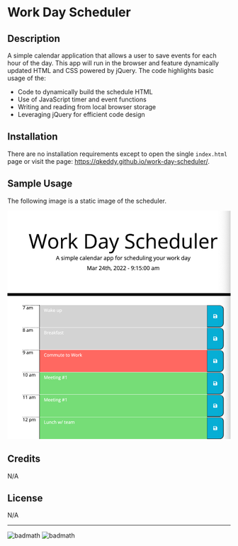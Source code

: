 # Work Day Scheduler

## Description
A simple calendar application that allows a user to save events for each hour of the day. This app will run in the browser and feature dynamically updated HTML and CSS powered by jQuery. The code highlights basic usage of the:
- Code to dynamically build the schedule HTML
- Use of JavaScript timer and event functions
- Writing and reading from local browser storage
- Leveraging jQuery for efficient code design

## Installation

There are no installation requirements except to open the single `index.html` page or visit the page: https://qkeddy.github.io/work-day-scheduler/.

## Sample Usage

The following image is a static image of the scheduler.

![alt text](./assets/images/work-day-scheduler-sample.png)


## Credits

N/A

## License

N/A

---

![badmath](https://img.shields.io/github/languages/top/lernantino/badmath)
![badmath](https://img.shields.io/github/issues/qkeddy/simple-password-generator)